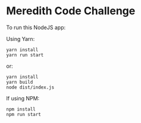 # Meredith Code Challenge

To run this NodeJS app:

Using Yarn:

```
yarn install
yarn run start
```

or:

```
yarn install
yarn build
node dist/index.js
```

If using NPM:

```
npm install
npm run start
```

